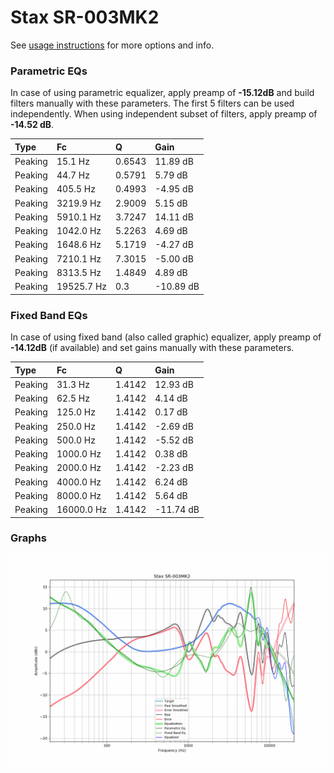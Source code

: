 # Stax SR-003MK2
See [usage instructions](https://github.com/jaakkopasanen/AutoEq#usage) for more options and info.

### Parametric EQs
In case of using parametric equalizer, apply preamp of **-15.12dB** and build filters manually
with these parameters. The first 5 filters can be used independently.
When using independent subset of filters, apply preamp of **-14.52 dB**.

| Type    | Fc         |      Q | Gain      |
|:--------|:-----------|:-------|:----------|
| Peaking | 15.1 Hz    | 0.6543 | 11.89 dB  |
| Peaking | 44.7 Hz    | 0.5791 | 5.79 dB   |
| Peaking | 405.5 Hz   | 0.4993 | -4.95 dB  |
| Peaking | 3219.9 Hz  | 2.9009 | 5.15 dB   |
| Peaking | 5910.1 Hz  | 3.7247 | 14.11 dB  |
| Peaking | 1042.0 Hz  | 5.2263 | 4.69 dB   |
| Peaking | 1648.6 Hz  | 5.1719 | -4.27 dB  |
| Peaking | 7210.1 Hz  | 7.3015 | -5.00 dB  |
| Peaking | 8313.5 Hz  | 1.4849 | 4.89 dB   |
| Peaking | 19525.7 Hz | 0.3    | -10.89 dB |

### Fixed Band EQs
In case of using fixed band (also called graphic) equalizer, apply preamp of **-14.12dB**
(if available) and set gains manually with these parameters.

| Type    | Fc         |      Q | Gain      |
|:--------|:-----------|:-------|:----------|
| Peaking | 31.3 Hz    | 1.4142 | 12.93 dB  |
| Peaking | 62.5 Hz    | 1.4142 | 4.14 dB   |
| Peaking | 125.0 Hz   | 1.4142 | 0.17 dB   |
| Peaking | 250.0 Hz   | 1.4142 | -2.69 dB  |
| Peaking | 500.0 Hz   | 1.4142 | -5.52 dB  |
| Peaking | 1000.0 Hz  | 1.4142 | 0.38 dB   |
| Peaking | 2000.0 Hz  | 1.4142 | -2.23 dB  |
| Peaking | 4000.0 Hz  | 1.4142 | 6.24 dB   |
| Peaking | 8000.0 Hz  | 1.4142 | 5.64 dB   |
| Peaking | 16000.0 Hz | 1.4142 | -11.74 dB |

### Graphs
![](./Stax%20SR-003MK2.png)